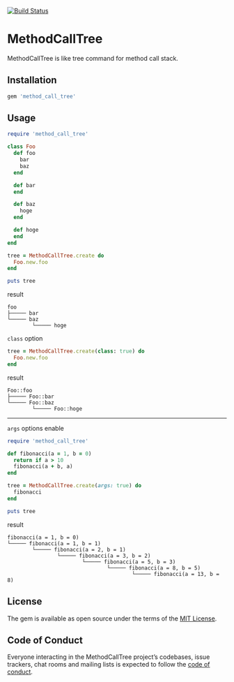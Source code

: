[![Build Status](https://travis-ci.org/siman-man/method_call_tree.svg?branch=master)](https://travis-ci.org/siman-man/method_call_tree)

# MethodCallTree

MethodCallTree is like tree command for method call stack.

## Installation

```ruby
gem 'method_call_tree'
```

## Usage

```ruby
require 'method_call_tree'

class Foo
  def foo
    bar
    baz
  end

  def bar
  end

  def baz
    hoge
  end

  def hoge
  end
end

tree = MethodCallTree.create do
  Foo.new.foo
end

puts tree
```

result

```
foo
├───── bar
└───── baz
        └───── hoge
```

`class` option

```ruby
tree = MethodCallTree.create(class: true) do
  Foo.new.foo
end
```

result

```
Foo::foo
├───── Foo::bar
└───── Foo::baz
        └───── Foo::hoge
```

---

`args` options enable

```ruby
require 'method_call_tree'

def fibonacci(a = 1, b = 0)
  return if a > 10
  fibonacci(a + b, a)
end

tree = MethodCallTree.create(args: true) do
  fibonacci
end

puts tree
```

result

```
fibonacci(a = 1, b = 0)
└───── fibonacci(a = 1, b = 1)
        └───── fibonacci(a = 2, b = 1)
                └───── fibonacci(a = 3, b = 2)
                        └───── fibonacci(a = 5, b = 3)
                                └───── fibonacci(a = 8, b = 5)
                                        └───── fibonacci(a = 13, b = 8)
```

## License

The gem is available as open source under the terms of the [MIT License](https://opensource.org/licenses/MIT).

## Code of Conduct

Everyone interacting in the MethodCallTree project’s codebases, issue trackers, chat rooms and mailing lists is expected to follow the [code of conduct](https://github.com/siman-man/method_call_tree/blob/master/CODE_OF_CONDUCT.md).
